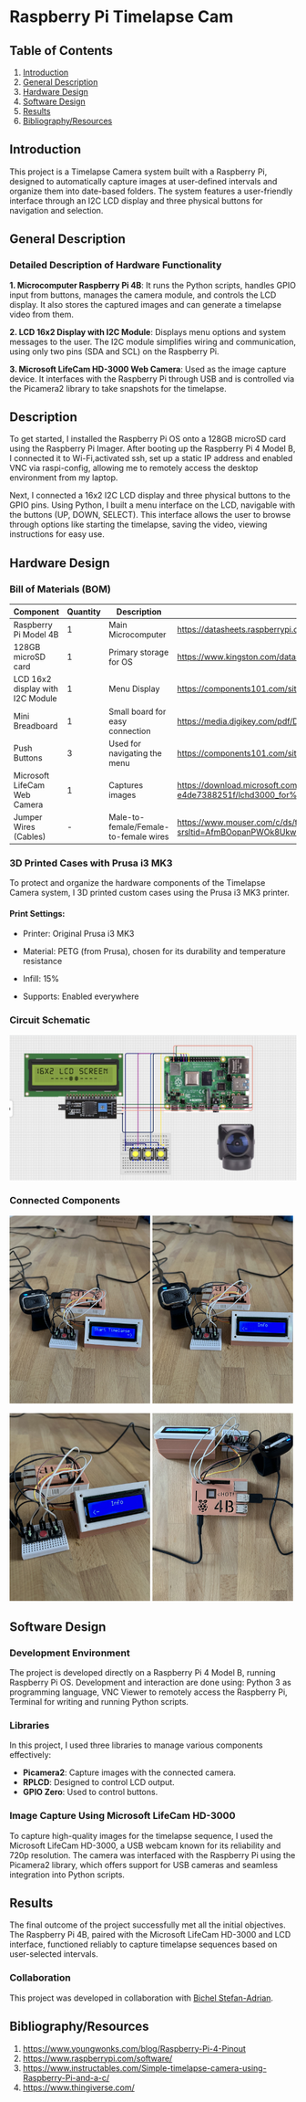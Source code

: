 # Raspberry Pi Timelapse Cam
## Table of Contents
1. [Introduction](#introduction)
2. [General Description](#General-Description)
3. [Hardware Design](#Hardware-Design)
4. [Software Design](#Software-Design)
5. [Results](#Results)
6. [Bibliography/Resources](#Bibliography/Resources)
   
## Introduction
This project is a Timelapse Camera system built with a Raspberry Pi, designed to automatically capture images at user-defined intervals and organize them into date-based folders. The system features a user-friendly interface through an I2C LCD display and three physical buttons for navigation and selection.

## General Description

### Detailed Description of Hardware Functionality
**1. Microcomputer Raspberry Pi 4B**: It runs the Python scripts, handles GPIO input from buttons, manages the camera module, and controls the LCD display. It also stores the captured images and can generate a timelapse video from them.

**2. LCD 16x2 Display with I2C Module**: Displays menu options and system messages to the user. The I2C module simplifies wiring and communication, using only two pins (SDA and SCL) on the Raspberry Pi.

**3. Microsoft LifeCam  HD-3000 Web Camera**: Used as the image capture device. It interfaces with the Raspberry Pi through USB and is controlled via the Picamera2 library to take snapshots for the timelapse.

## Description
To get started, I installed the Raspberry Pi OS onto a 128GB microSD card using the Raspberry Pi Imager. After booting up the Raspberry Pi 4 Model B, I connected it to Wi-Fi,activated ssh, set up a static IP address and enabled VNC via raspi-config, allowing me to remotely access the desktop environment from my laptop.

Next, I connected a 16x2 I2C LCD display and three physical buttons to the GPIO pins. Using Python, I built a menu interface on the LCD, navigable with the buttons (UP, DOWN, SELECT). This interface allows the user to browse through options like starting the timelapse, saving the video, viewing instructions for easy use.

## Hardware Design 
### Bill of Materials (BOM)
| Component                        | Quantity| Description                           | Datasheet                                                                                       |
|----------------------------------|---------|---------------------------------------|-------------------------------------------------------------------------------------------------|
| Raspberry Pi Model 4B            |1        | Main Microcomputer                    | https://datasheets.raspberrypi.com/rpi4/raspberry-pi-4-datasheet.pdf                            |
| 128GB microSD card               | 1       | Primary storage for OS                | https://www.kingston.com/datasheets/SDC10G2_us.pdf                                              |
| LCD 16x2 display with I2C Module | 1       | Menu Display                          | https://components101.com/sites/default/files/component_datasheet/16x2%20LCD%20Datasheet.pdf    |
| Mini Breadboard                  | 1       | Small board for easy connection       | https://media.digikey.com/pdf/Data%20Sheets/Sparkfun%20PDFs/PRT-12047_Web.pdf                   |
| Push Buttons                     | 3       | Used for navigating the menu          | https://components101.com/sites/default/files/component_datasheet/Push-Button.pdf               |
| Microsoft LifeCam Web Camera     | 1       | Captures images                       | https://download.microsoft.com/download/d/6/1/d61506a5-ac78-4e03-b35f-e4de7388251f/lchd3000_for%20business_sellsheet_us_lores.pdfm|
| Jumper Wires (Cables)            | -       | Male-to-female/Female-to-female wires | https://www.mouser.com/c/ds/tools-supplies/prototyping-products/jumper-wires/?srsltid=AfmBOopanPWOk8Ukw1_juN3MPRRptIMeLviuPscUZNwjSLqPMhHw0F-X|

### 3D Printed Cases with Prusa i3 MK3
To protect and organize the hardware components of the Timelapse Camera system, I 3D printed custom cases using the Prusa i3 MK3 printer.
#### Print Settings:
- Printer: Original Prusa i3 MK3

- Material: PETG (from Prusa), chosen for its durability and temperature resistance

- Infill: 15%

- Supports: Enabled everywhere

### Circuit Schematic  
<a>
  <img src="https://github.com/mariaxadina/Raspberry-Pi-Timelapse-Cam/blob/main/images/CircuitSchema.png" width="800"/>
</a>

### Connected Components
<p>
  <img src="https://github.com/mariaxadina/Raspberry-Pi-Timelapse-Cam/blob/main/images/1.jpeg" width="49%" />
  <img src="https://github.com/mariaxadina/Raspberry-Pi-Timelapse-Cam/blob/main/images/2.jpeg" width="49%" />
</p>
<p>
  <img src="https://github.com/mariaxadina/Raspberry-Pi-Timelapse-Cam/blob/main/images/3.jpeg" width="49%" />
  <img src="https://github.com/mariaxadina/Raspberry-Pi-Timelapse-Cam/blob/main/images/4.jpeg" width="49%" />
</p>


## Software Design

### Development Environment 
The project is developed directly on a Raspberry Pi 4 Model B, running Raspberry Pi OS. Development and interaction are done using: Python 3 as programming language, VNC Viewer to remotely access the Raspberry Pi, Terminal for writing and running Python scripts.

### Libraries
In this project, I used three libraries to manage various components effectively:
- **Picamera2**: Capture images with the connected camera.
- **RPLCD**: Designed to control LCD output.
- **GPIO Zero**: Used to control buttons.

### Image Capture Using Microsoft LifeCam HD-3000
To capture high-quality images for the timelapse sequence, I used the Microsoft LifeCam HD-3000, a USB webcam known for its reliability and 720p resolution. The camera was interfaced with the Raspberry Pi using the Picamera2 library, which offers support for USB cameras and seamless integration into Python scripts.

## Results
The final outcome of the project successfully met all the initial objectives. The Raspberry Pi 4B, paired with the Microsoft LifeCam HD-3000 and LCD interface, functioned reliably to capture timelapse sequences based on user-selected intervals.

### Collaboration
This project was developed in collaboration with [Bichel Stefan-Adrian](https://github.com/StefanAdrian2003).

## Bibliography/Resources
1. https://www.youngwonks.com/blog/Raspberry-Pi-4-Pinout
2. https://www.raspberrypi.com/software/
3. https://www.instructables.com/Simple-timelapse-camera-using-Raspberry-Pi-and-a-c/
4. https://www.thingiverse.com/
